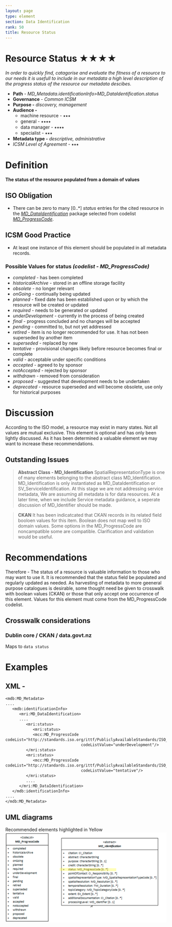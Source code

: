 ```yaml
---
layout: page
type: element
section: Data Identification
rank: 50
title: Resource Status
---
```

# Resource Status ★★★★
*In order to quickly find, catagorise and evaluate the fitness of a resource to our needs it is usefull to include in our metadata a high level description of the progress status of the resource our metadata descibes.*

- **Path** - *MD_Metadata.identificationInfo>MD_DataIdentification.status*
- **Governance** -  *Common ICSM*
- **Purpose -** *discovery, management*
- **Audience -** 
  - machine resource - ⭑⭑⭑
  - general - ⭑⭑⭑⭑
  - data manager - ⭑⭑⭑⭑
  - specialist - ⭑⭑⭑
- **Metadata type -** *descriptive, administrative*
- *ICSM Level of Agreement* - ⭑⭑⭑

# Definition 
**The status of the resource populated from a domain of values** 

## ISO Obligation 
- There can be zero to many [0..\*] *status* entries for the cited resource in the  *[MD_DataIdentification](./class-MD_DataIdentification)* package selected from codelist *[MD_ProgressCode](http://wiki.esipfed.org/index.php/ISO_19115_and_19115-2_CodeList_Dictionaries#MD_ProgressCode)*.

## ICSM Good Practice  
  - At least one instance of this element should be populated in all metadata records.

### Possible Values for **status** *(codelist - MD_ProgressCode)* 
- *completed -* has been completed
- *historicalArchive -* stored in an offline storage facility
- *obsolete -* no longer relevant
- *onGoing -* continually being updated
- *planned -* fixed date has been established upon or by which the resource will be created or updated
- *required -* needs to be generated or updated
- *underDevelopment -* currently in the process of being created
- *final -* progress concluded and no changes will be accepted
- *pending -* committed to, but not yet addressed
- *retired -* item is no longer recommended for use. It has not been superseded by another item
- *superseded -* replaced by new
- *tentative -* provisional changes likely before resource becomes final or complete
- *valid -* acceptable under specific conditions
- *accepted -* agreed to by sponsor
- *notAccepted -* rejected by sponsor
- *withdrawn -* removed from consideration
- *proposed -* suggested that development needs to be undertaken
- *deprecated -* resource superseded and will become obsolete, use only for historical purposes

# Discussion 
According to the ISO model, a resource may exist in many states. Not all values are mutual exclusive. This element is optional and has only been lightly discussed. As it has been determined a valuable element we may want to increase these recommendations.

## Outstanding Issues
> **Abstract Class - MD_Identification**
SpatialRepresentationType is one of many elements belonging to the abstract class MD_Identification.  MD_Identification is only instantiated as MD_DataIdentification or SV_ServiceIdentification. At this stage we are not addressing service metadata, We are assuming all metadata is for data resources. At a later time, when we include Service metadata guidance, a seperate discussion of MD_Identifier should be made.

> **CKAN**
It has been indicatcated that CKAN records in its related field booloen values for this item. Boolean does not map well to ISO domain values. Some options in the MD_ProgressCode are noncampatible some are compatible. Clarification and validation would be useful.

# Recommendations 
Therefore - The status of a resource is valuable information to those who may want to use it. It is recommended that the status field be populated and regularly updated as needed.
As harvesting of metadata to more geeneral purpose catalogues is desirable, some thought need be given to crosswalk with boolean values (CKAN) or those that only accept one occurrence of this element.
Values for this element must come from the MD_ProgressCode codelist. 

## Crosswalk considerations

### Dublin core / CKAN / data.govt.nz
Maps to `data status`

# Examples

## XML -
```
<mdb:MD_Metadata>
....
   <mdb:identificationInfo>
      <mri:MD_DataIdentification>
      ....
         <mri:status>
            <mri:status>
            <mcc:MD_ProgressCode codeList="http://standards.iso.org/ittf/PubliclyAvailableStandards/ISO_19139_Schemas/resources/codelist/ML_gmxCodelists.xml#MD_ProgressCode"
                                 codeListValue="underDevelopment"/>
         </mri:status>
         <mri:status>
            <mcc:MD_ProgressCode codeList="http://standards.iso.org/ittf/PubliclyAvailableStandards/ISO_19139_Schemas/resources/codelist/ML_gmxCodelists.xml#MD_ProgressCode"
                                 codeListValue="tentative"/>
         </mri:status>
         ....
      </mri:MD_DataIdentification>
   </mdb:identificationInfo>
....
</mdb:MD_Metadata>
```

## UML diagrams
Recommended elements highlighted in Yellow
![status](../images/StatusUML.png)
